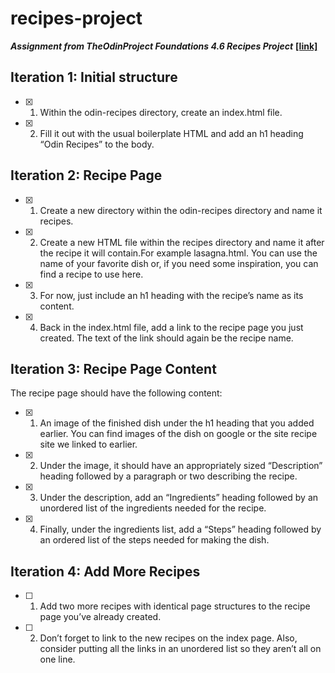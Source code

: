 # recipes-project

***Assignment from TheOdinProject Foundations 4.6 Recipes Project*** 
 <a href="about.html">**[link]**<a>

## **Iteration 1: Initial structure**
- [x] 1. Within the odin-recipes directory, create an index.html file.
- [x] 2. Fill it out with the usual boilerplate HTML and add an h1 heading “Odin Recipes” to the body.
## **Iteration 2: Recipe Page**
- [x] 1. Create a new directory within the odin-recipes directory and name it recipes.
- [x] 2. Create a new HTML file within the recipes directory and name it after the recipe it will contain.For example lasagna.html. You can use the name of your favorite dish or, if you need some inspiration, you can find a recipe to use here.
- [x] 3. For now, just include an h1 heading with the recipe’s name as its content.
- [x] 4. Back in the index.html file, add a link to the recipe page you just created. The text of the link should again be the recipe name.
## **Iteration 3: Recipe Page Content**
The recipe page should have the following content:

- [x] 1. An image of the finished dish under the h1 heading that you added earlier. You can find images of the dish on google or the site recipe site we linked to earlier.
- [x] 2. Under the image, it should have an appropriately sized “Description” heading followed by a paragraph or two describing the recipe.
- [x] 3. Under the description, add an “Ingredients” heading followed by an unordered list of the ingredients needed for the recipe.
- [x] 4. Finally, under the ingredients list, add a “Steps” heading followed by an ordered list of the steps needed for making the dish.
## **Iteration 4: Add More Recipes**
- [ ] 1. Add two more recipes with identical page structures to the recipe page you’ve already created.
- [ ] 2. Don’t forget to link to the new recipes on the index page. Also, consider putting all the links in an unordered list so they aren’t all on one line.
